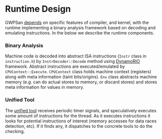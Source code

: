 # Runtime Design

GWPSan [depends](dependencies.md) on specific features of compiler, and kernel,
with the runtime implementing a binary analysis framework based on decoding and
emulating instructions. In the below we describe the runtime components.

### Binary Analysis

Machine code is decoded into abstract ISA instructions (`Instr` class in
`instruction.h`) by `InstrDecoder::Decode` method using
[DynamoRIO](https://dynamorio.org/) framework. Abstract instructions are
executed/emulated by `CPUContext::Execute`. `CPUContext` class holds machine
context (registers) along with meta information (taint bits/origins). `Env`
class abstracts machine memory (e.g. can do actual stores to memory, or discard
stores) and stores meta information for values in memory.

### Unified Tool

The [unified
tool](https://github.com/google/gwpsan/blob/master/gwpsan/unified/unified.cpp) receives
periodic timer signals, and speculatively executes some amount of instructions
for the thread. As it executes instructions it looks for potential instructions
of interest (memory accesses for data races detection, etc). If it finds any,
it dispatches to the concrete tools to do the checking.
